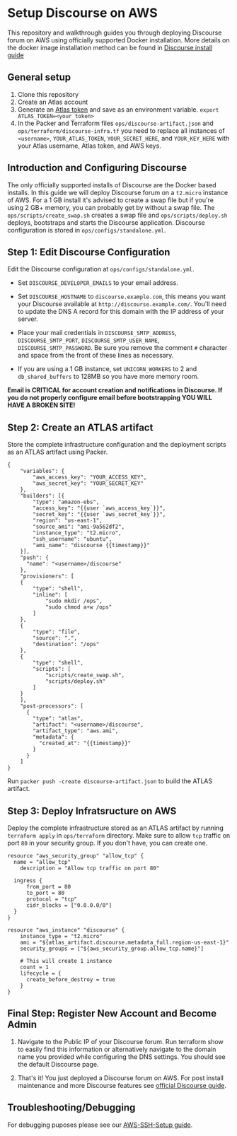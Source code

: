 Setup Discourse on AWS
===
This repository and walkthrough guides you through deploying Discourse forum on AWS using officially supported Docker installation. More details on the docker image installation method can be found in [Discourse install guide](https://github.com/discourse/discourse/blob/master/docs/INSTALL.md)

General setup
-------------
1. Clone this repository
2. Create an Atlas account
3. Generate an [Atlas token](https://atlas.hashicorp.com/settings/tokens) and save as an environment variable. 
`export ATLAS_TOKEN=<your_token>`
4. In the Packer and Terraform files `ops/discourse-artifact.json` and `ops/terraform/discourse-infra.tf` you need to replace all instances of `<username>`,  `YOUR_ATLAS_TOKEN`, `YOUR_SECRET_HERE`, and `YOUR_KEY_HERE` with your Atlas username, Atlas token, and AWS keys.

Introduction and Configuring Discourse
---
The only officially supported installs of Discourse are the Docker based installs. In this guide we will deploy Discourse forum on a `t2.micro` instance of AWS. For a 1 GB install it's advised to create a swap file but if you're using 2 GB+ memory, you can probably get by without a swap file. The `ops/scripts/create_swap.sh` creates a swap file and `ops/scripts/deploy.sh` deploys, bootstraps and starts the Discourse application. Discourse configuration is stored in `ops/configs/standalone.yml`.

Step 1: Edit Discourse Configuration
---
Edit the Discourse configuration at `ops/configs/standalone.yml`.

- Set `DISCOURSE_DEVELOPER_EMAILS` to your email address.

- Set `DISCOURSE_HOSTNAME` to `discourse.example.com`, this means you want your Discourse available at `http://discourse.example.com/`. You'll need to update the DNS A record for this domain with the IP address of your server.

- Place your mail credentials in `DISCOURSE_SMTP_ADDRESS`, `DISCOURSE_SMTP_PORT`, `DISCOURSE_SMTP_USER_NAME`, `DISCOURSE_SMTP_PASSWORD`. Be sure you remove the comment `#` character and space from the front of these lines as necessary.

- If you are using a 1 GB instance, set `UNICORN_WORKERS` to 2 and `db_shared_buffers` to 128MB so you have more memory room.

**Email is CRITICAL for account creation and notifications in Discourse. If you do not properly configure email before bootstrapping YOU WILL HAVE A BROKEN SITE!**

Step 2: Create an ATLAS artifact
---
Store the complete infrastructure configuration and the deployment scripts as an ATLAS artifact using Packer.

```
{
    "variables": {
        "aws_access_key": "YOUR_ACCESS_KEY",
        "aws_secret_key": "YOUR_SECRET_KEY"
    },
    "builders": [{
        "type": "amazon-ebs",
        "access_key": "{{user `aws_access_key`}}",
        "secret_key": "{{user `aws_secret_key`}}",
        "region": "us-east-1",
        "source_ami": "ami-9a562df2",
        "instance_type": "t2.micro",
        "ssh_username": "ubuntu",
        "ami_name": "discourse {{timestamp}}"
    }],
    "push": {
      "name": "<username>/discourse"
    },
    "provisioners": [
    {   
        "type": "shell",
        "inline": [
            "sudo mkdir /ops",
            "sudo chmod a+w /ops"
        ]
    },
    {   
        "type": "file",
        "source": ".",
        "destination": "/ops"
    },
    {
        "type": "shell",
        "scripts": [
            "scripts/create_swap.sh",
            "scripts/deploy.sh"
        ]
    }
    ],
    "post-processors": [
      {
        "type": "atlas",
        "artifact": "<username>/discourse",
        "artifact_type": "aws.ami",
        "metadata": {
          "created_at": "{{timestamp}}"
        }
      }
    ]
}
```

Run `packer push -create discourse-artifact.json` to build the ATLAS artifact.

Step 3: Deploy Infratsructure on AWS
---
Deploy the complete infrastructure stored as an ATLAS artifact by running `terraform apply` in `ops/terraform` directory. Make sure to allow `tcp` traffic on port `80` in your security group. If you don't have, you can create one.

```
resource "aws_security_group" "allow_tcp" {
  name = "allow_tcp"
    description = "Allow tcp traffic on port 80"

  ingress {
      from_port = 80
      to_port = 80
      protocol = "tcp"
      cidr_blocks = ["0.0.0.0/0"]
  }
}

resource "aws_instance" "discourse" {
    instance_type = "t2.micro"
    ami = "${atlas_artifact.discourse.metadata_full.region-us-east-1}"
    security_groups = ["${aws_security_group.allow_tcp.name}"]

    # This will create 1 instance
    count = 1
    lifecycle = {
      create_before_destroy = true
    }
}
```

Final Step: Register New Account and Become Admin
--------------------------------
1. Navigate to the Public IP of your Discourse forum. Run terraform show to easily find this information or alternatively navigate to the domain name you provided while configuring the DNS settings. You should see the default Discourse page.

2. That's it! You just deployed a Discourse forum on AWS. For post install maintenance and more Discourse features see [official Discourse guide](https://github.com/discourse/discourse/blob/master/docs/INSTALL-digital-ocean.md).

Troubleshooting/Debugging
----
For debugging puposes please see our [AWS-SSH-Setup guide](https://github.com/hashicorp/atlas-examples/tree/master/AWS-SSH-Setup).
